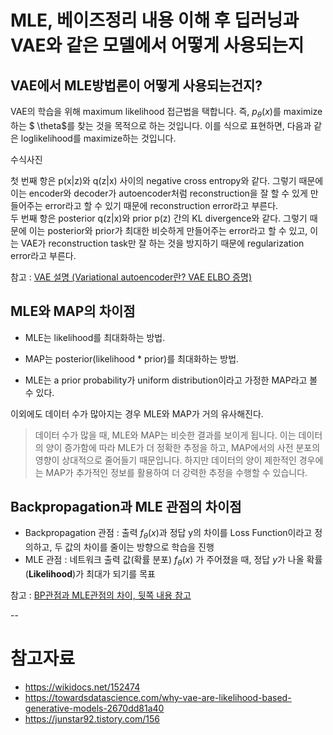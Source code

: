 # MLE, 베이즈정리 내용 이해 후 딥러닝과 VAE와 같은 모델에서 어떻게 사용되는지

## VAE에서 MLE방법론이 어떻게 사용되는건지?

VAE의 학습을 위해 maximum likelihood 접근법을 택합니다. 즉, $p_\theta (x)$를 maximize하는 $
\theta$를 찾는 것을 목적으로 하는 것입니다. 이를 식으로 표현하면, 다음과 같은 loglikelihood를 maximize하는 것입니다.

수식사진

첫 번째 항은 p(x|z)와 q(z|x) 사이의 negative cross entropy와 같다. 그렇기 때문에 이는 encoder와 decoder가 autoencoder처럼 reconstruction을 잘 할 수 있게 만들어주는 error라고 할 수 있기 때문에 reconstruction error라고 부른다.  
두 번째 항은 posterior q(z|x)와 prior p(z) 간의 KL divergence와 같다. 그렇기 때문에 이는 posterior와 prior가 최대한 비슷하게 만들어주는 error라고 할 수 있고, 이는 VAE가 reconstruction task만 잘 하는 것을 방지하기 때문에 regularization error라고 부른다. 

참고 : [VAE 설명 (Variational autoencoder란? VAE ELBO 증명)](https://process-mining.tistory.com/161)

## MLE와 MAP의 차이점
- MLE는 likelihood를 최대화하는 방법.
- MAP는 posterior(likelihood * prior)를 최대화하는 방법.

- MLE는 a prior probability가 uniform distribution이라고 가정한 MAP라고 볼 수 있다.

이외에도 데이터 수가 많아지는 경우 MLE와 MAP가 거의 유사해진다. 

> 데이터 수가 많을 때, MLE와 MAP는 비슷한 결과를 보이게 됩니다. 이는 데이터의 양이 증가함에 따라 MLE가 더 정확한 추정을 하고, MAP에서의 사전 분포의 영향이 상대적으로 줄어들기 때문입니다. 하지만 데이터의 양이 제한적인 경우에는 MAP가 추가적인 정보를 활용하여 더 강력한 추정을 수행할 수 있습니다.



## Backpropagation과 MLE 관점의 차이점
- Backpropagation 관점 : 출력 $f_\theta (x)$과 정답 y의 차이를 Loss Function이라고 정의하고, 두 값의 차이를 줄이는 방향으로 학습을 진행
- MLE 관점 : 네트워크 출력 값(확률 분포) $f_\theta (x)$ 가 주어졌을 때, 정답 $y$가 나올 확률(**Likelihood**)가 최대가 되기를 목표

참고 : [BP관점과 MLE관점의 차이, 뒷쪽 내용 참고](https://junstar92.tistory.com/156)

--
# 참고자료

- https://wikidocs.net/152474
- https://towardsdatascience.com/why-vae-are-likelihood-based-generative-models-2670dd81a40
- https://junstar92.tistory.com/156

